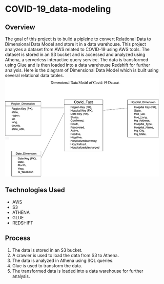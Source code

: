 # COVID-19_data-modeling
## Overview
The goal of this project is to bulid a pipleine to convert Relational Data to Dimensional Data Model and store it in a data warehouse. This project analyzes a dataset from AWS related to COVID-19 using AWS tools. The dataset is stored in an S3 bucket and is accessed and analyzed using Athena, a serverless interactive query service. The data is transformed using Glue and is then loaded into a data warehouse Redshift for further analysis. Here is the diagram of Dimensional Data Model which is built using several relational data tables.
<img src="Data_Model.png" alt="description of image">
## Technologies Used
- AWS
- S3
- ATHENA
- GLUE
- REDSHIFT
## Process
1. The data is stored in an S3 bucket.
2. A crawler is used to load the data from S3 to Athena.
3. The data is analyzed in Athena using SQL queries.
4. Glue is used to transform the data.
5. The transformed data is loaded into a data warehouse for further analysis.

